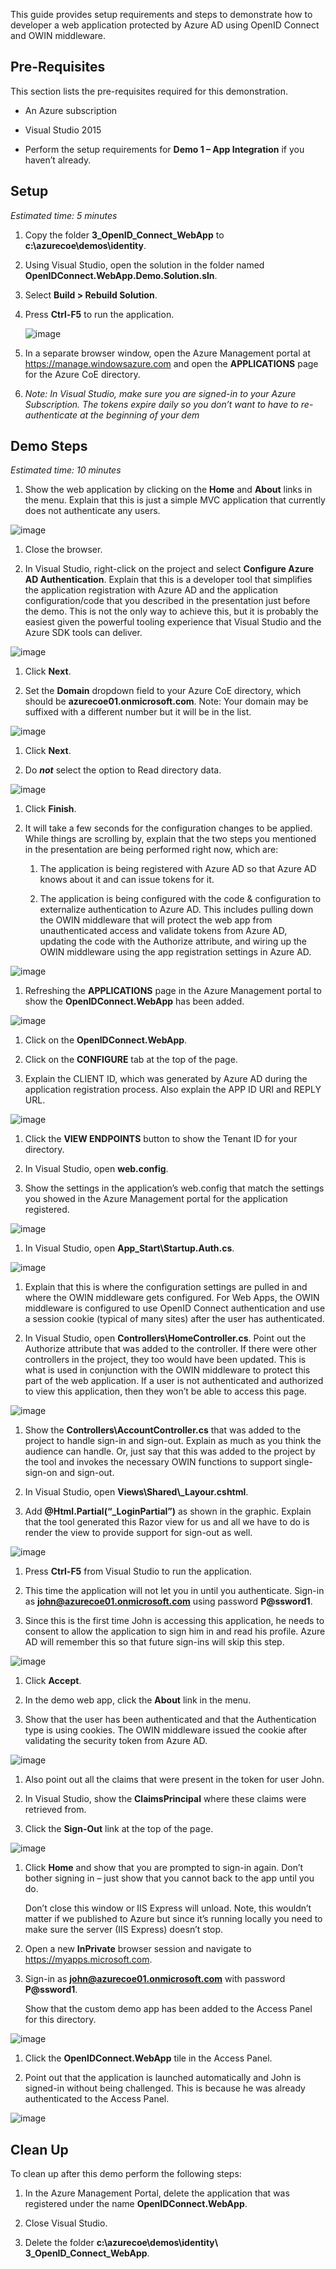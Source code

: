 This guide provides setup requirements and steps to demonstrate how to developer a web application protected by Azure AD using OpenID Connect and OWIN middleware.

Pre-Requisites
--------------

This section lists the pre-requisites required for this demonstration.

-   An Azure subscription

-   Visual Studio 2015

-   Perform the setup requirements for **Demo 1 – App Integration** if you haven’t already.

Setup
-----

*Estimated time: 5 minutes*

1.  Copy the folder **3\_OpenID\_Connect\_WebApp** to **c:\\azurecoe\\demos\\identity**.

2.  Using Visual Studio, open the solution in the folder named **OpenIDConnect.WebApp.Demo.Solution.sln**.

3.  Select **Build &gt; Rebuild Solution**.

4.  Press **Ctrl-F5** to run the application.

    ![image](media/OpenIDimage1.png)

5.  In a separate browser window, open the Azure Management portal at <https://manage.windowsazure.com> and open the **APPLICATIONS** page for the Azure CoE directory.

6.  *Note: In Visual Studio, make sure you are signed-in to your Azure Subscription. The tokens expire daily so you don’t want to have to re-authenticate at the beginning of your dem*

Demo Steps
----------

*Estimated time: 10 minutes*

1.  Show the web application by clicking on the **Home** and **About** links in the menu. Explain that this is just a simple MVC application that currently does not authenticate any users.

![image](media/OpenIDimage2.png)

1.  Close the browser.

2.  In Visual Studio, right-click on the project and select **Configure Azure AD Authentication**. Explain that this is a developer tool that simplifies the application registration with Azure AD and the application configuration/code that you described in the presentation just before the demo. This is not the only way to achieve this, but it is probably the easiest given the powerful tooling experience that Visual Studio and the Azure SDK tools can deliver.

![image](media/OpenIDimage3.png)

1.  Click **Next**.

2.  Set the **Domain** dropdown field to your Azure CoE directory, which should be **azurecoe01.onmicrosoft.com**. Note: Your domain may be suffixed with a different number but it will be in the list.

![image](media/OpenIDimage4.png)

1.  Click **Next**.

2.  Do ***not*** select the option to Read directory data.

![image](media/OpenIDimage5.png)

1.  Click **Finish**.

2.  It will take a few seconds for the configuration changes to be applied. While things are scrolling by, explain that the two steps you mentioned in the presentation are being performed right now, which are:

    1.  The application is being registered with Azure AD so that Azure AD knows about it and can issue tokens for it.

    2.  The application is being configured with the code & configuration to externalize authentication to Azure AD. This includes pulling down the OWIN middleware that will protect the web app from unauthenticated access and validate tokens from Azure AD, updating the code with the Authorize attribute, and wiring up the OWIN middleware using the app registration settings in Azure AD.

![image](media/OpenIDimage6.png)

1.  Refreshing the **APPLICATIONS** page in the Azure Management portal to show the **OpenIDConnect.WebApp** has been added.

![image](media/OpenIDimage7.png)

1.  Click on the **OpenIDConnect.WebApp**.

2.  Click on the **CONFIGURE** tab at the top of the page.

3.  Explain the CLIENT ID, which was generated by Azure AD during the application registration process. Also explain the APP ID URI and REPLY URL.

![image](media/OpenIDimage8.png)

1.  Click the **VIEW ENDPOINTS** button to show the Tenant ID for your directory.

2.  In Visual Studio, open **web.config**.

3.  Show the settings in the application’s web.config that match the settings you showed in the Azure Management portal for the application registered.

![image](media/OpenIDimage9.png)

1.  In Visual Studio, open **App\_Start\\Startup.Auth.cs**.

![image](media/OpenIDimage10.png)

1.  Explain that this is where the configuration settings are pulled in and where the OWIN middleware gets configured. For Web Apps, the OWIN middleware is configured to use OpenID Connect authentication and use a session cookie (typical of many sites) after the user has authenticated.

2.  In Visual Studio, open **Controllers\\HomeController.cs**. Point out the Authorize attribute that was added to the controller. If there were other controllers in the project, they too would have been updated. This is what is used in conjunction with the OWIN middleware to protect this part of the web application. If a user is not authenticated and authorized to view this application, then they won’t be able to access this page.

![image](media/OpenIDimage11.png)

1.  Show the **Controllers\\AccountController.cs** that was added to the project to handle sign-in and sign-out. Explain as much as you think the audience can handle. Or, just say that this was added to the project by the tool and invokes the necessary OWIN functions to support single-sign-on and sign-out.

2.  In Visual Studio, open **Views\\Shared\\\_Layour.cshtml**.

3.  Add **@Html.Partial(“\_LoginPartial”)** as shown in the graphic. Explain that the tool generated this Razor view for us and all we have to do is render the view to provide support for sign-out as well.

![image](media/OpenIDimage12.png)

1.  Press **Ctrl-F5** from Visual Studio to run the application.

2.  This time the application will not let you in until you authenticate. Sign-in as **john@azurecoe01.onmicrosoft.com** using password **P@ssword1**.

3.  Since this is the first time John is accessing this application, he needs to consent to allow the application to sign him in and read his profile. Azure AD will remember this so that future sign-ins will skip this step.

![image](media/OpenIDimage13.png)

1.  Click **Accept**.

2.  In the demo web app, click the **About** link in the menu.

3.  Show that the user has been authenticated and that the Authentication type is using cookies. The OWIN middleware issued the cookie after validating the security token from Azure AD.

![image](media/OpenIDimage14.png)

1.  Also point out all the claims that were present in the token for user John.

2.  In Visual Studio, show the **ClaimsPrincipal** where these claims were retrieved from.

3.  Click the **Sign-Out** link at the top of the page.

![image](media/OpenIDimage15.png)

1.  Click **Home** and show that you are prompted to sign-in again. Don’t bother signing in – just show that you cannot back to the app until you do.

    Don’t close this window or IIS Express will unload. Note, this wouldn’t matter if we published to Azure but since it’s running locally you need to make sure the server (IIS Express) doesn’t stop.

2.  Open a new **InPrivate** browser session and navigate to https://myapps.microsoft.com.

3.  Sign-in as **john@azurecoe01.onmicrosoft.com** with password **P@ssword1**.

    Show that the custom demo app has been added to the Access Panel for this directory.

![image](media/OpenIDimage16.png)

1.  Click the **OpenIDConnect.WebApp** tile in the Access Panel.

2.  Point out that the application is launched automatically and John is signed-in without being challenged. This is because he was already authenticated to the Access Panel.

![image](media/OpenIDimage17.png)

Clean Up
--------

To clean up after this demo perform the following steps:

1.  In the Azure Management Portal, delete the application that was registered under the name **OpenIDConnect.WebApp**.

2.  Close Visual Studio.

3.  Delete the folder **c:\\azurecoe\\demos\\identity\\ 3\_OpenID\_Connect\_WebApp**.
